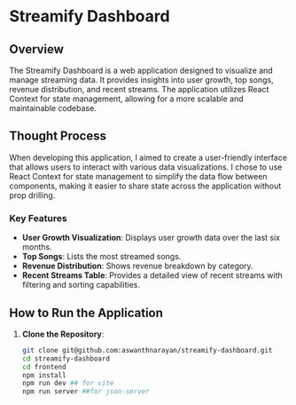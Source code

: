 # Streamify Dashboard

## Overview

The Streamify Dashboard is a web application designed to visualize and manage streaming data. It provides insights into user growth, top songs, revenue distribution, and recent streams. The application utilizes React Context for state management, allowing for a more scalable and maintainable codebase.

## Thought Process

When developing this application, I aimed to create a user-friendly interface that allows users to interact with various data visualizations. I chose to use React Context for state management to simplify the data flow between components, making it easier to share state across the application without prop drilling.

### Key Features

- **User Growth Visualization**: Displays user growth data over the last six months.
- **Top Songs**: Lists the most streamed songs.
- **Revenue Distribution**: Shows revenue breakdown by category.
- **Recent Streams Table**: Provides a detailed view of recent streams with filtering and sorting capabilities.

## How to Run the Application

1. **Clone the Repository**:
   ```bash
   git clone git@github.com:aswanthnarayan/streamify-dashboard.git
   cd streamify-dashboard
   cd frontend
   npm install
   npm run dev ## for vite
   npm run server ##for json-server
   ```